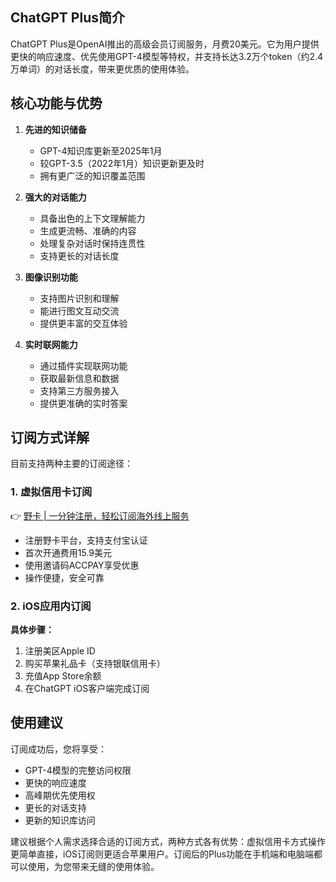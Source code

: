 ## ChatGPT Plus简介

ChatGPT Plus是OpenAI推出的高级会员订阅服务，月费20美元。它为用户提供更快的响应速度、优先使用GPT-4模型等特权，并支持长达3.2万个token（约2.4万单词）的对话长度，带来更优质的使用体验。

## 核心功能与优势

1. **先进的知识储备**
   - GPT-4知识库更新至2025年1月
   - 较GPT-3.5（2022年1月）知识更新更及时
   - 拥有更广泛的知识覆盖范围

2. **强大的对话能力**
   - 具备出色的上下文理解能力
   - 生成更流畅、准确的内容
   - 处理复杂对话时保持连贯性
   - 支持更长的对话长度

3. **图像识别功能**
   - 支持图片识别和理解
   - 能进行图文互动交流
   - 提供更丰富的交互体验

4. **实时联网能力**
   - 通过插件实现联网功能
   - 获取最新信息和数据
   - 支持第三方服务接入
   - 提供更准确的实时答案

## 订阅方式详解

目前支持两种主要的订阅途径：

### 1. 虚拟信用卡订阅

👉 [野卡 | 一分钟注册，轻松订阅海外线上服务](https://bit.ly/bewildcard)

- 注册野卡平台，支持支付宝认证
- 首次开通费用15.9美元
- 使用邀请码ACCPAY享受优惠
- 操作便捷，安全可靠

### 2. iOS应用内订阅

**具体步骤：**

1. 注册美区Apple ID
2. 购买苹果礼品卡（支持银联信用卡）
3. 充值App Store余额
4. 在ChatGPT iOS客户端完成订阅

## 使用建议

订阅成功后，您将享受：
- GPT-4模型的完整访问权限
- 更快的响应速度
- 高峰期优先使用权
- 更长的对话支持
- 更新的知识库访问

建议根据个人需求选择合适的订阅方式，两种方式各有优势：虚拟信用卡方式操作更简单直接，iOS订阅则更适合苹果用户。订阅后的Plus功能在手机端和电脑端都可以使用，为您带来无缝的使用体验。